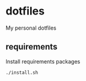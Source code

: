 # dotfiles

My personal dotfiles

## requirements

Install requirements packages

```bash
./install.sh
```
